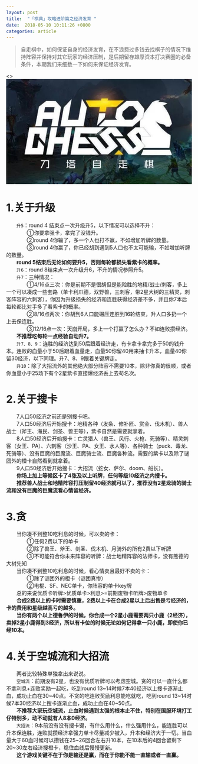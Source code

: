 ```yaml
---
layout: post
title:  "「棋典」攻略进阶篇之经济发育 "
date:  2018-05-10 10:11:26 +0800
categories: article
---
```

> 自走棋中，如何保证自身的经济发育，在不浪费过多钱去找棋子的情况下维持阵容并保持对其它玩家的经济压制，是后期留存雄厚资本打决赛圈的必备条件，本期我们来细数一下如何来保证经济发育。    

<>![](/images/2019-02-22-12-19-54.jpg)

#  1.关于升级  
&emsp;&emsp;`升5`：round 4 结束点一次升级升5，以下情况可以选择不升：  
&emsp;&emsp;&emsp;&emsp;①你要拿强卡，拿完了没钱升。  
&emsp;&emsp;&emsp;&emsp;②round 4你输了，多一个人也打不赢，不如增加听牌的数量。  
&emsp;&emsp;&emsp;&emsp;③round 4你赢了，你已经胡到遇到5人口也不太可能输，不如增加听牌的数量。  
&emsp;&emsp;**round 5结束后无论如何要升5，否则每轮都损失看紫卡的概率。**     
&emsp;&emsp;`升6`：round 8结束点一次升级升6，不升的情况参照升5。  
&emsp;&emsp;`升7`：三种情况：  
&emsp;&emsp;&emsp;&emsp;①4/16点三次：你是前期不是很胡但是能险胜的地精/战士/刺客，多上一个可以凑成一些套路（单卡利爪德，双野兽，三刺客，带2星大树的三精灵，刺客阵容的六刺客），你因为升级损失的经济和连胜获得经济差不多，并且你7本后每轮都比对手多了看紫卡的概率。  
&emsp;&emsp;&emsp;&emsp;②8/16点两次：你胡到6人口能碾压连胜到16轮结束，升人口多扔一个上去保连胜。  
&emsp;&emsp;&emsp;&emsp;③12/16点一次：天崩开局，多上一个打赢了怎么办？不如连败攒经济。  
&emsp;&emsp;**不推荐吃每轮一点经验自动升7。**  
&emsp;&emsp;`升7、8、9`：连胜的经济达到50后跟着经济走，有卡拿卡拿完多于50的钱升本。连败的血量小于50后跟着血量走，血量50你留40用来抽卡升本，血量40你留30经济，以下同理。升7、8、9跟着关键牌走。  
&emsp;&emsp;`升10`：除了大招流外的其他绝大部分阵容不需要10本，除非你真的很顺，或者你血量小于25场下有个2星紫卡直接爆经济丢上去苟名次。  

#  2.关于搜卡  
&emsp;&emsp;7人口50经济之前还是别搜卡吧。  
&emsp;&emsp;7人口50经济后开始搜卡：地精各种（发条、修补匠、赏金、伐木机）、兽人战士（斧王、海民、剑圣、兽王等），紫卡自然是需要就拿着。  
&emsp;&emsp;8人口50经济后开始搜卡：亡灵猎人（兽王、风行、火枪、死骑等）、精灵刺客（女王、PA）、六刺客（沙王、PA、女王、水人等）、各种骑士（puck、毒龙、死骑等）、没有巨魔的巨魔流、巨魔骑士流、巨魔各种流。需要的紫卡以及除了谜团外的橙卡自然看到就拿着。  
&emsp;&emsp;9人口50经济后开始搜卡：大招流（蛇女、萨尔、doom、船长）。  
&emsp;&emsp;**你场上加上等候区卡了4张及以上听牌，任何等级10经济之内搜卡。**  
&emsp;&emsp;**推荐兽人战士和地精阵容打压制留40经济就可以了，推荐没有2星龙骑的骑士流和没有巨魔的巨魔流看心情留经济。**  

#  3.贪  
&emsp;&emsp;当你凑不到整10吃利息的时候，可以卖的卡：  
&emsp;&emsp;&emsp;&emsp;①任何2费以下的单卡  
&emsp;&emsp;&emsp;&emsp;②除了兽王、斧王、剑圣、伐木机、月骑外的所有2费以下听牌  
&emsp;&emsp;&emsp;&emsp;③不可能符合你未来阵容的听牌：战士地精阵容的法师卡，没有熊德的大树先知  
&emsp;&emsp;当你凑不到整10吃利息的时候，看心情卖且最好不卖的卡：  
&emsp;&emsp;&emsp;&emsp;①除了谜团外的橙卡（谜团真惨）  
&emsp;&emsp;&emsp;&emsp;②电棍、SF、NEC单卡，你阵容的单卡key牌  
&emsp;&emsp;总的来说优质卡听牌>优质单卡>利息>=前期废物卡听牌>废物单卡  
&emsp;&emsp;**合成2费以上的卡时需要慎重，2费以上卡在合成2星以上后出售是亏经济的，卡的费用和星级越高亏的越多。**  
&emsp;&emsp;**当你有两个以上德鲁伊的时候，你合成一个2星小鹿需要两只小鹿（2经济），卖掉2星小鹿得到3经济，所以有卡位的时候无论如何记得拿一只小鹿，即使你已经10本。**  

#  4.关于空城流和大招流  
&emsp;&emsp;两者比较特殊单独拿出来说说。  
&emsp;&emsp;`空城流`：前期没有2星，也没有优质听牌可以考虑空城。贪的可以一直什么都不拿利息+连败奖励一起吃，吃到round 13~14时候7本40经济以上搜卡逐渐止血，成功止血在30~40点。不贪的吃连败奖励利息能吃就吃，吃到round 13~14时候7本30经济以上搜卡逐渐止血，成功止血在40~50点。  
&emsp;&emsp;**不推荐大家玩空城流，止血时候遇到太强的根本止不住，特别在国服环境打工仔特别多，动不动就有人8本0经济。**  
&emsp;&emsp;`大招流`：9本前没有没有搜卡键，有什么用什么，什么强用什么，能连胜可以升本保连胜，连败就攒经济拿强力单卡尽量减少被入，升本和经济大于一切。当血量大于60血时候可以攒钱在25~26回合左右升10本，在10本后的4回合留剩下20~30左右经济搜橙卡，稳住血线后慢慢更新。  
&emsp;&emsp;**这个游戏关键不在于你是输还是赢，而在于你能不能一直输或者一直赢。**
